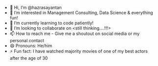 - 👋 Hi, I’m @hazrasayantan
- 👀 I’m interested in Management Consulting, Data Science & everything fun!
- 🌱 I’m currently learning to code patiently! 
- 💞️ I’m looking to collaborate on <still thinking....!!!>
- 📫 How to reach me - Give me a shoutout on social media or my personal contact
- 😄 Pronouns: He/him
- ⚡ Fun fact: I have watched majority movies of one of my best actors after the age of 30

<!---
hazrasayantan/hazrasayantan is a ✨ special ✨ repository because its `README.md` (this file) appears on your GitHub profile.
You can click the Preview link to take a look at your changes.
--->
